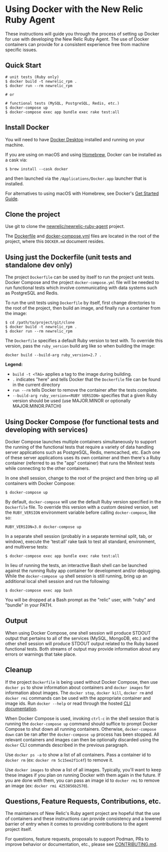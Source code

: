 # Using Docker with the New Relic Ruby Agent

These instructions will guide you through the process of setting up Docker for
use with developing the New Relic Ruby Agent. The use of Docker containers can
provide for a consistent experience free from machine specific issues.

## Quick Start

```shell
# unit tests (Ruby only)
$ docker build -t newrelic_rpm .
$ docker run --rm newrelic_rpm

# or

# functional tests (MySQL, PostgreSQL, Redis, etc.)
$ docker-compose up
$ docker-compose exec app bundle exec rake test:all
```


## Install Docker

You will need to have [Docker Desktop](https://www.docker.com/) installed and
running on your machine.

If you are using on macOS and using [Homebrew](https://brew.sh/), Docker can be
installed as a cask via:

```shell
$ brew install --cask docker
```

and then launched via the `/Applications/Docker.app` launcher that is installed.

For alternatives to using macOS with Homebrew, see Docker's
[Get Started Guide](https://www.docker.com/get-started).


## Clone the project

Use git to clone the [newrelic/newrelic-ruby-agent](https://github.com/newrelic/newrelic-ruby-agent)
project.

The [Dockerfile](Dockerfile) and [docker-compose.yml](docker-compose.yml)
files are located in the root of the project, where this `DOCKER.md`
document resides.


## Using just the Dockerfile (unit tests and standalone dev only)

The project `Dockerfile` can be used by itself to run the project unit tests.
Docker Compose and the project `docker-compose.yml` file will be needed to
run functional tests which involve communicating with data systems such as
PostgreSQL and Redis.

To run the unit tests using `Dockerfile` by itself, first change
directories to the root of the project, then build an image, and
finally run a container from the image:

```shell
$ cd /path/to/project/git/clone
$ docker build -t newrelic_rpm .
$ docker run --rm newrelic_rpm
```

The `Dockerfile` specifies a default Ruby version to test with. To override this
version, pass the `ruby_version` build arg like so when building the image:

```shell
docker build --build-arg ruby_version=2.7 .
```

**Legend:**
* `build -t <TAG>` applies a tag to the image during building.
* `.` indicates "here" and tells Docker that the `Dockerfile` file can be found
  in the current directory
* `run --rm` tells Docker to remove the container after the tests complete.
* `--build-arg ruby_version=<RUBY VERSION>` specifies that a given Ruby version should be used (use MAJOR.MINOR or optionally MAJOR.MINOR.PATCH)


## Using Docker Compose (for functional tests and developing with services)

Docker Compose launches multiple containers simultaneously to support the
running of the functional tests that require a variety of data handling
server applications such as PostgreSQL, Redis, memcached, etc. Each one of
these server applications uses its own container and then there's a Ruby
container (referred to as the "app" container) that runs the Minitest tests
while connecting to the other containers.

In one shell session, change to the root of the project and then bring up all
containers with Docker Compose:

```shell
$ docker-compose up
```

By default, `docker-compose` will use the default Ruby version specified in the
`Dockerfile` file. To override this version with a custom desired version, set
the `RUBY_VERSION` environment variable before calling `docker-compose`,
like so:

```shell
RUBY_VERSION=3.0 docker-compose up
```

In a separate shell session (probably in a separate terminal split, tab, or
window), execute the 'test:all' rake task to test all standard, environment,
and multiverse tests:

```shell
$ docker-compose exec app bundle exec rake test:all
```

In lieu of running the tests, an interactive Bash shell can be
launched against the running Ruby app container for development and/or
debugging. While the `docker-compose up` shell session is still running,
bring up an additional local shell session and run the following:

```shell
$ docker-compose exec app bash
```

You will be dropped at a Bash prompt as the "relic" user, with "ruby" and
"bundle" in your PATH.


## Output

When using Docker Compose, one shell session will produce STDOUT output that
pertains to all of the services (MySQL, MongoDB, etc.) and the other shell
session will produce STDOUT output related to the Ruby based functional tests.
Both streams of output may provide information about any errors or warnings
that take place.


## Cleanup

If the project `Dockerfile` is being used without Docker Compose, then use
`docker ps` to show information about containers and `docker images`
for information about images. The `docker stop`, `docker kill`, `docker rm`
and `docker rmi` commands can be used with the appropriate container and image
ids. Run `docker --help` or read through the hosted [CLI documentation](https://docs.docker.com/engine/reference/commandline/docker/).

When Docker Compose is used, invoking `ctrl-c` in the shell session that is
running the `docker-compose up` command should suffice to prompt Docker Compose
to shut down all running containers. Otherwise, `docker-compose down` can be
ran after the `docker-compose up` process has been stopped. All relevant
containers and images can then be optionally discarded using the `docker` CLI
commands described in the previous paragraph.

Use `docker ps -a` to show a list of all containers. Pass a container id to
`docker rm` (ex: `docker rm 5c15ee2f1c4f`) to remove it.

Use `docker images` to show a list of all images. Typically, you'll want to
keep these images if you plan on running Docker with them again in the future.
If you are done with them, you can pass an image id to `docker rmi` to remove
an image (ex: `docker rmi 4253856b2570`).

## Questions, Feature Requests, Contributions, etc.

The maintainers of New Relic's Ruby agent project are hopeful that the use of
containers and these instructions can provide consistency and a lowered barrier
of entry when it comes to providing contributions to the agent project itself.

For questions, feature requests, proposals to support Podman, PRs to improve
behavior or documentation, etc., please see [CONTRIBUTING.md](CONTRIBUTING.md).
